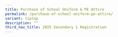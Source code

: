 ```yaml
---
title: Purchase of School Uniform & PE Attire
permalink: /purchase-of-school-uniform-pe-attire/
variant: tiptap
description: ""
third_nav_title: 2025 Secondary 1 Registration
---
```

